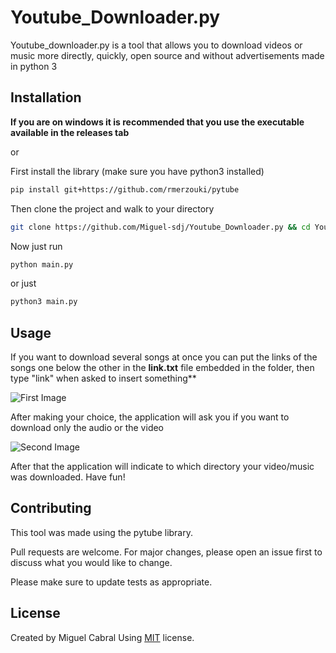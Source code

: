 # Youtube_Downloader.py

Youtube_downloader.py is a tool that allows you to download videos or music more directly, quickly, open source and without advertisements made in python 3

## Installation

**If you are on windows it is recommended that you use the executable available in the releases tab**

or

First install the library (make sure you have python3 installed)
```bash
pip install git+https://github.com/rmerzouki/pytube
```
Then clone the project and walk to your directory

```bash
git clone https://github.com/Miguel-sdj/Youtube_Downloader.py && cd Youtube_Downloader.py
```

Now just run 

```python
python main.py
```
or just

```python
python3 main.py
```


## Usage
If you want to download several songs at once 
you can put the links of the songs one below the other in the **link.txt** file embedded in the folder, then type "link" when asked to insert something**

![First Image](http://i.imgur.com/PiJZD6Y.png)


After making your choice, the application will ask you if you want to download only the audio or the video

![Second Image](http://i.imgur.com/12WYNh7.png)

After that the application will indicate to which directory your video/music was downloaded. Have fun!

## Contributing
This tool was made using the pytube library.

Pull requests are welcome. For major changes, please open an issue first to discuss what you would like to change.

Please make sure to update tests as appropriate.

## License
Created by Miguel Cabral Using 
[MIT](https://github.com/Miguel-sdj/Youtube_Downloader.py/blob/main/LICENSE)
license.
